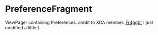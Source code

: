 PreferenceFragment
==================

ViewPager containing Preferences.
credit to XDA member: <a href="http://forum.xda-developers.com/showthread.php?t=1363906">Fr4gg0r</a>
I just modified a little:)